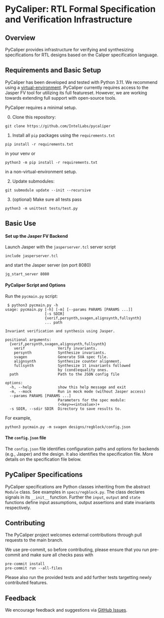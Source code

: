 

# PyCaliper: RTL Formal Specification and Verification Infrastructure

## Overview

PyCaliper provides infrastructure for verifying and synthesizing specifications for RTL designs based on the Caliper specification language.



## Requirements and Basic Setup

PyCaliper has been developed and tested with Python 3.11. We recommend using a [virtual-environment](https://github.com/pyenv/pyenv). PyCaliper currently requires access to the Jasper FV tool for utilizing its full featureset. However, we are working towards extending full support with open-source tools.

PyCaliper requires a minimal setup.

0. Clone this repository:

```
git clone https://github.com/IntelLabs/pycaliper
```

1. Install all `pip` packages using the `requirements.txt`

```
pip install -r requirements.txt
```
in your venv or
```
python3 -m pip install -r requirements.txt
```
in a non-virtual-environment setup.

2. Update submodules:

```
git submodule update --init --recursive
```

3. (optional) Make sure all tests pass

```
python3 -m unittest tests/test.py
```


## Basic Use


#### Set up the Jasper FV Backend

Launch Jasper with the `jasperserver.tcl` server script
```
include jasperserver.tcl
```
and start the Jasper server (on port 8080)
```
jg_start_server 8080
```

#### PyCaliper Script and Options

Run the `pycmain.py` script:

```
 $ python3 pycmain.py -h
usage: pycmain.py [-h] [-m] [--params PARAMS [PARAMS ...]]
                  [-s SDIR]
                  {verif,persynth,svagen,alignsynth,fullsynth}
                  ... path

Invariant verification and synthesis using Jasper.

positional arguments:
  {verif,persynth,svagen,alignsynth,fullsynth}
    verif               Verify invariants.
    persynth            Synthesize invariants.
    svagen              Generate SVA spec file.
    alignsynth          Synthesize counter alignment.
    fullsynth           Synthesize 1t invariants followed
                        by (cond)equality ones.
  path                  Path to the JSON config file

options:
  -h, --help            show this help message and exit
  -m, --mock            Run in mock mode (without Jasper access)
  --params PARAMS [PARAMS ...]
                        Parameters for the spec module:
                        (<key>=<intvalue>)+
  -s SDIR, --sdir SDIR  Directory to save results to.
```

For example,

```
python3 pycmain.py -m svagen designs/regblock/config.json
```

#### The `config.json` file

The `config.json` file identifies configuration paths and options for backends (e.g., Jasper) and the design. It also identifies the specification file. More details on the specification file below.

## PyCaliper Specifications

PyCaliper specifications are Python classes inheriting from the abstract `Module` class. See examples in `specs/regblock.py`. The class declares signals in its `__init__` function. Further the `input`, `output` and `state` functions define input assumptions, output assertions and state invariants respectively.






## Contributing

The PyCaliper project welcomes external contributions through pull requests to the main branch.

We use pre-commit, so before contributing, please ensure that you run pre-commit and make sure all checks pass with
```
pre-commit install
pre-commit run --all-files
```

Please also run the provided tests and add further tests targetting newly contributed features.

## Feedback

We encourage feedback and suggestions via [GitHub Issues](https://github.com/adwait/pycaliper/issues).
